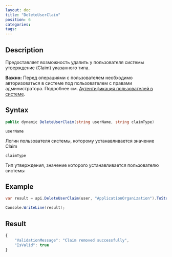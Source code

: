 ```yaml
---
layout: doc
title: "DeleteUserClaim"
position: 6 
categories: 
tags:
---
```


## Description
Предоставляет возможность удалить у пользователя системы утверждение (Claim) указанного типа.

**Важно:** Перед операциями с пользователем необходимо авторизоваться в системе под пользователем
с правами администратора. Подробнее см. [Аутентификация пользователей в системе](../../SignInApi/SignInInternal).

## Syntax
```csharp
public dynamic DeleteUserClaim(string userName, string claimType)
```

`userName`

Логин пользователя системы, которому устанавливается значение Claim

`claimType`

Тип утверждения, значение которого устанавливается пользователю системы


## Example

```csharp
var result = api.DeleteUserClaim(user, "ApplicationOrganization").ToString()

Сonsole.WriteLine(result);
```

## Result
```js
﻿{
	"ValidationMessage": "Claim removed successfully",
	"IsValid": true
}
```